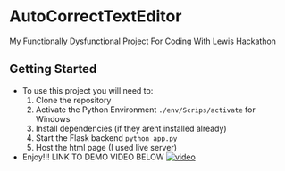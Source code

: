 # AutoCorrectTextEditor
My Functionally Dysfunctional Project For Coding With Lewis Hackathon

## Getting Started
- To use this project you will need to:
  1. Clone the repository
  2. Activate the Python Environment `./env/Scrips/activate` for Windows
  3. Install dependencies (if they arent installed already)
  4. Start the Flask backend `python app.py`
  5. Host the html page (I used live server)
- Enjoy!!!
  LINK TO DEMO VIDEO BELOW
[![video](https://github.com/user-attachments/assets/8ad880d4-2690-4b42-adf4-211665dca417)](https://youtu.be/X3JoDn1Wpt8)
